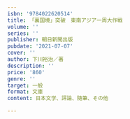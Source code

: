 ```yaml
---
isbn: '9784022620514'
title: 「裏国境」突破　東南アジア一周大作戦
volume: ''
series: ''
publisher: 朝日新聞出版
pubdate: '2021-07-07'
cover: ''
author: 下川裕治／著
description: ''
price: '860'
genre: ''
target: 一般
format: 文庫
content: 日本文学、評論、随筆、その他

---
```

